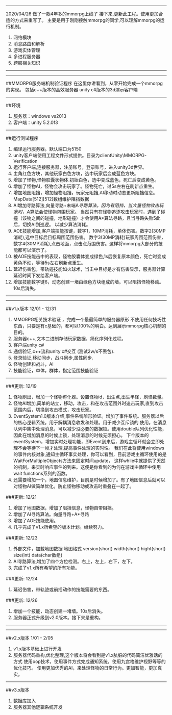*** 
2020/04/26 做了一款4年多的mmorpg上线了
接下来,更新此工程。使用更加合适的方式来重写了。
主要是用于刚刚接触mmorpg的同学,可以理解mmorpg的运行机制。
1. 网络模块
2. 消息路由和解析
3. 游戏实体管理
4. 多进程服务器
5. 跨服相关知识
***
***

##MMORPG服务端机制验证程序
    在这里你讲看到，从零开始完成一个mmorpg的实现。
    包括c++版本的高效服务器
    unity c#版本的3d演示客户端

***

##环境
 1. 服务器：windows vs2013
 2. 客户端：unity 5.2.0f3

***

##运行测试程序
  1. 编译运行服务器。默认端口为5150
  2. unity客户端使用工程文件形式提供。目录为clientUnity\MMORPG-Verification
  3. 运行客户端,连接服务器，注册账号，登录账号，进入unity3d世界。
  4. 主角红色方块，其他玩家白色方块，选中玩家后变成蓝色方块。
  5. 增加了怪物,怪物胶囊状物体.初始白色，选中变成蓝色，死亡后变成黄色。
  6. 增加了怪物AI，怪物会攻击玩家了。怪物死亡，过5s左右在刷新点重生。
  7. 增加地图阻挡，增加怪物阻挡，玩家无阻挡,AI移动时动态更新阻挡信息。MapData[512][512]数组维护阻挡数据
  8. AI增加寻路算法,向量寻路+末端A*寻路算法。因为有阻挡，当大量怪物攻击玩家时，A*算法会使怪物包围玩家。
  当然只有在怪物追逐攻击玩家时，遇到了碰撞（该物之间的碰撞，地形碰撞）才会使用A*算法寻路，且当寻路失败5此后，切换AI到巡逻。
  以减少算法消耗。
  9. AOE技能增加,客户端技能按键，数字1，10MP消耗，单体伤害。数字2(30MP消耗),选中目标后目标周围范围伤害。
  数字3(30MP消耗)玩家周围范围伤害，数字4(30MP消耗),点击地面，点击点范围伤害。这样将mmorpg大部分的技能都可以演示了。
  10. 被AOE技能击中的表现，怪物胶囊体变成绿色,1s后恢复原本颜色，死亡时变成黄色不动，等待5s左右刷新点重生。
  11. 延迟伤害包，带轨迹技能如火球术，当击中目标是才有伤害显示，服务器计算延迟时间下发给客户端。
  12. 增加技能数字键6，动态创建一堵由绿色方块组成的墙。可以阻挡怪物移动。10s后消失。
  
***
***

##v1.x版本 12/01 - 12/31
  1. MMORPG相关技术验证 ，完成一个最最简单的服务器原形
不使用任何技巧性东西，只要是有c基础的，都可以100%的明白。达到展示mmorpg核心机制的目的。
  2. 服务器c++,文本二进制存储玩家数据，简化序列化过程。
  3. 客户端unity c#
  4. 通信验证,c++流和unity c#交互 (测试2w/s不丢包).
  5. 登录验证,移动同步，战斗同步,属性同步.
  6. 怪物创建和战斗，AI
  7. 技能验证，单体，群体，指定范围技能验证

***

###更新: 12/19
  1. 怪物刷出，增加一个怪物孵化器。设置怪物id，出生点,出生半径，刷怪数量。
  2. 怪物AI增加,简单的站立，移动，攻击，和在攻击范围外时追击玩家,直到攻击范围内后，切换到攻击模式，攻击玩家。
  3. EventSystem1.0版本介绍,事件系统雏形验证。增加了事件系统。服务器以后的核心逻辑系统。用于解耦消息收发和处理。用于减少互斥锁的
  使用。在消息队列中集中处理消息，可以减少没必要的数据锁。使用double队列优化性能，因此在增加消息的时候上锁，处理消息的时候无须担心。
  下个版本的eventSystem，增加实时处理功能，即Event到来后，游戏主循环就会立即处理不会等待下一帧才处理,提高事件处理的实时性。
  我们在此将使用windows的事件内核对象,通知主循环事实处理，你可以看到，目前游戏主循环使用的是WaitForMultipleObjects方法来固定时间update，
  这样while中就提供了天然的机制，来实时响应事件的到来。这便是你看到的为何在游戏主循环中使用wait functions系列的函数。
  4. 还需要增加一个，地图信息维护，目前是时候增加了。有了地图信息后就可以对怪物AI做简单优化。防止怪物移动或攻击时重叠在一起了。

###更新: 12/21
  1. 增加了地图数据，增加了阻挡信息，怪物自带阻挡。
  2. 增加了AI寻路算法。向量寻路+A*寻路
  3. 增加了AOE技能使用。
  4. 几乎完成了v1.x所希望的版本计划。继续努力。
  
###更新: 12/23
  1. 外部文件，加载地图数据 
  地图格式
  version(short)
  width(short)
  hight(short)
  size(int)
  data(char数组)
  2. AI寻路算法,增加了四个方位检测。右上，左上，右下，左下。
  3. 完成了v1.x所有希望的所有功能。
 
###更新: 12/24 
  1. 延迟伤害，带轨迹或前摇动作的技能需要的东西。
  
  
###更新: 12/26 
  1. 增加一个技能，动态创建一堵墙。10s后消失。
  2. 服务器正式升级到v2.0版本。接下来是重构。
  
***
***

##v2.x版本 1/01 - 2/05
  1. v1.x版本基础上进行开发
  2. 服务器代码重构,优化整理,这个版本将会看到是v1.x肮脏的代码简洁优雅话的方式
  使用oop技术，使用事件方式完成通知系统，使用九宫格维护视野等等的优化技巧。
  使用更加优秀的AI，来处理怪物的日常行为。更加智能，更加真实。

***
##v3.x版本
  1. 数据库加入
  2. 服务器其他逻辑系统开发


